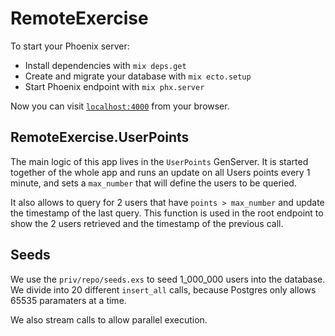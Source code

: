 # RemoteExercise

To start your Phoenix server:

  * Install dependencies with `mix deps.get`
  * Create and migrate your database with `mix ecto.setup`
  * Start Phoenix endpoint with `mix phx.server`

Now you can visit [`localhost:4000`](http://localhost:4000) from your browser.

## RemoteExercise.UserPoints

The main logic of this app lives in the `UserPoints` GenServer. It is started together of the whole app and runs an update on all Users points every 1 minute, and sets a `max_number` that will define the users to be queried.

It also allows to query for 2 users that have `points > max_number` and update the timestamp of the last query. This function is used in the root endpoint to show the 2 users retrieved and the timestamp of the previous call.

## Seeds

We use the `priv/repo/seeds.exs` to seed 1_000_000 users into the database. We divide into 20 different `insert_all` calls, because Postgres only allows 65535 paramaters at a time.

We also stream calls to allow parallel execution.
